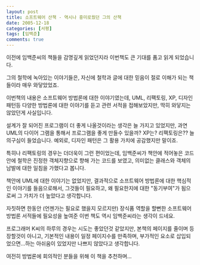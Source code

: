 ```yaml
---
layout: post
title: 소프트웨어 산책 - 역시나 흥미로웠던 그의 산책
date: 2005-12-18
categories: [서평]
tags: [임백준]
comments: true
---
```

이전에 임백준씨의 책들을 감명깊게 읽었던지라 이번책도 큰 기대를 품고 읽게 되었습니다. 

그의 철학에 녹아있는 이야기들은, 자신에 철학과 글에 대한 믿음이 절로 이해가 되는 책들이라 매우 와닿았었죠. 

이번책의 내용은 소프트웨어 방법론에 대한 이야기였는데, UML, 리팩토링, XP, 디자인 패턴등 다양한 방법론에 대한 이야기를 듣고 관련 서적을 접해보았지만, 딱히 와닿지는 않았던게 사실입니다. 

설계가 잘 되어진 프로그램이 더 좋게 나올것이라는 생각은 늘 가지고 있었지만, 과연 UML의 다이어 그램을 통해서 프로그램을 좋게 만들수 있을까? XP는? 리팩토링은?? 늘 의구심이 들었습니다. 예외로, 디자인 패턴은 그 활용 가치에 공감했지만 말이죠. 

특히나 리팩토링의 경우는 더더욱이 그런 편이었는데, 임백준씨가 책안에 적어놓은 코드안에 철학은 진정한 객체지향으로 향해 가는 코드를 보였고, 의미없는 클래스와 객체의 남발에 대한 일침을 가했다고 봅니다. 

책안에 UML에 대한 이야기는 없었지만, 결과적으로 소프트웨어 방법론에 대한 핵심적인 이야기를 들음으로해서, 그것들이 필요하고, 왜 필요한지에 대한 "동기부여"가 됨으로써 그 가치가 더 높았다고 생각합니다. 

자칫하면 한동안 (언젠가는 필요로 했을지 모르지만) 장식품 역할을 할뻔한 소프트웨어 방법론 서적들에 필요성을 높여준 이번 책도 역시 임백준씨라는 생각이 드네요. 

프로그래머 K씨의 하루의 경우는 시도는 좋았던것 같았지만, 본책의 페이지를 줄이며 등장할것이 아니고, 기본적인 내용이 일정 페이지수를 만족하며, 부가적인 요소로 삽입되었으면...하는 아쉬움이 있었지만 나쁘지 않았다고 생각합니다. 

여전히 방법론에 회의적인 분들을 위해 이 책을 추천하며... 